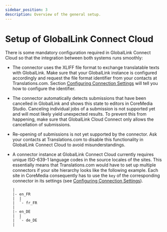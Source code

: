 ```yaml
---
sidebar_position: 3
description: Overview of the general setup.
---
```


# Setup of GlobalLink Connect Cloud

There is some mandatory configuration required in GlobalLink Connect Cloud so
that the integration between both systems runs smoothly:

* The connector uses the XLIFF file format to exchange translatable texts with
  GlobalLink. Make sure that your GlobalLink instance is configured
  accordingly and request the file format identifier from your contacts at
  Translations.com. Section
  [Configuring Connection Settings](<./configure-gcc-settings> "Administration | Configuring Connection Settings")
  will tell you how to configure the identifier.

* The connector automatically detects submissions that have been cancelled in
  GlobalLink and shows this state to editors in CoreMedia Studio. Canceling
  individual jobs of a submission is not supported yet and will most likely
  yield unexpected results. To prevent this from happening, make sure that
  GlobalLink Cloud Connect only allows the cancellation of submissions.

* Re-opening of submissions is not yet supported by the connector. Ask your
  contacts at Translations.com to disable this functionality in GlobalLink
  Connect Cloud to avoid misunderstandings.

* A connector instance at GlobalLink Connect Cloud currently requires unique
  ISO-639-1 language codes in the source locales of the sites. This essentially
  means that Translations.com would have to set up multiple connectors if your
  site hierarchy looks like the following example. Each site in CoreMedia
  consequently has to use the `key` of the corresponding connector in its
  settings (see
  [Configuring Connection Settings](<./configure-gcc-settings> "Administration | Configuring Connection Settings")).

  ```text title="Example Site Hierarchy"
  |
  |- en_FR
  |  |
  |  `- fr_FR
  |
  |- en_DE
  |  |
  |  `- de_DE
  |
  ```
